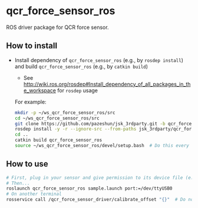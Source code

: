 # qcr_force_sensor_ros

ROS driver package for QCR force sensor.

## How to install

- Install dependency of `qcr_force_sensor_ros` (e.g., by `rosdep install`) and build `qcr_force_sensor_ros` (e.g., by `catkin build`)
  - See http://wiki.ros.org/rosdep#Install_dependency_of_all_packages_in_the_workspace for `rosdep` usage

  For example:
  ```bash
  mkdir -p ~/ws_qcr_force_sensor_ros/src
  cd ~/ws_qcr_force_sensor_ros/src
  git clone https://github.com/pazeshun/jsk_3rdparty.git -b qcr_force_sensor_ros
  rosdep install -y -r --ignore-src --from-paths jsk_3rdparty/qcr_force_sensor_ros
  cd ..
  catkin build qcr_force_sensor_ros
  source ~/ws_qcr_force_sensor_ros/devel/setup.bash  # Do this every time you open a new terminal
  ```

## How to use

```bash
# First, plug in your sensor and give permission to its device file (e.g., "sudo chmod a+rw /dev/ttyUSB0").
# Then...
roslaunch qcr_force_sensor_ros sample.launch port:=/dev/ttyUSB0
# On another terminal
rosservice call /qcr_force_sensor_driver/calibrate_offset "{}"  # Do not touch or move the sensor until this command finishes. Call this service every time you want to remove sensor offset
```
